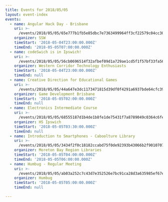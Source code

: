 ```yaml
---
title: Events for 2018/05/05
layout: event-index
events:
  - name: Angular Hack Day - Brisbane
    uri: >-
      /events/2018/05/05/65e777b1fb5e85dbc7e7363499964ff3cf22579c04cc30eb2b9bc375926c7269
    organizer: SSW
    timeStart: '2018-05-04T23:00:00.000Z'
    timeEnd: '2018-05-05T07:00:00.000Z'
  - name: codeSwich is in Ipswich!
    uri: >-
      /events/2018/05/05/56cb0696514f32afbef09d1a729ae1cd5f1f57bf33fa56982e4d745ccdb5289b
    organizer: Western Corridor Technology Enthusiasts
    timeStart: '2018-05-04T23:00:00.000Z'
    timeEnd: null
  - name: Creative Direction for Educational Games
    uri: >-
      /events/2018/05/05/44a647e3dc1173471815d39df0f4291a6937bde64cfc39b0759de31f823271c8
    organizer: Game Development Brisbane
    timeStart: '2018-05-05T02:00:00.000Z'
    timeEnd: null
  - name: Electronics Intermediate Course
    uri: >-
      /events/2018/05/05/68555187d1b4de1b8fe1de75431f7a8789049c0364c6fec9245d1b3baed74abc
    organizer: HS Ipswich
    timeStart: '2018-05-05T03:30:00.000Z'
    timeEnd: null
  - name: Introduction to Smartphones - Caboolture Library
    uri: >-
      /events/2018/05/05/3434f2f0c18182ccabd75f0de92393b43066b2f901070782aa837a5e63b1a6e9
    organizer: Moreton Bay Region Libraries
    timeStart: '2018-05-05T04:00:00.000Z'
    timeEnd: '2018-05-05T06:00:00.000Z'
  - name: Humbug - Regular Meeting
    uri: >-
      /events/2018/05/05/ab03a252c7c43d7e352526e7bc91ca28d3a635985ef67ec196ebff1eb9d2f018
    organizer: Humbug
    timeStart: '2018-05-05T05:00:00.000Z'
    timeEnd: null

---
```

